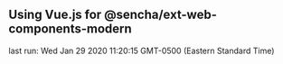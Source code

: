 ## Using Vue.js for @sencha/ext-web-components-modern

last run: Wed Jan 29 2020 11:20:15 GMT-0500 (Eastern Standard Time)